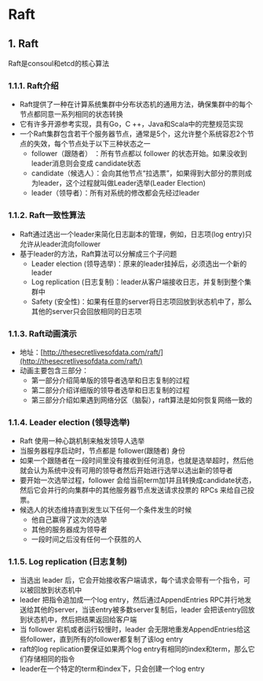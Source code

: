 # Raft

## 1. Raft <a id="raft"></a>

Raft是consoul和etcd的核心算法

### 1.1.1. Raft介绍 <a id="raft&#x4ECB;&#x7ECD;"></a>

* Raft提供了一种在计算系统集群中分布状态机的通用方法，确保集群中的每个节点都同意一系列相同的状态转换
* 它有许多开源参考实现，具有Go，C ++，Java和Scala中的完整规范实现
* 一个Raft集群包含若干个服务器节点，通常是5个，这允许整个系统容忍2个节点的失效，每个节点处于以下三种状态之一
  * follower（跟随者） ：所有节点都以 follower 的状态开始。如果没收到 leader消息则会变成 candidate状态
  * candidate（候选人）：会向其他节点“拉选票”，如果得到大部分的票则成为leader，这个过程就叫做Leader选举\(Leader Election\)
  * leader（领导者）：所有对系统的修改都会先经过leader

### 1.1.2. Raft一致性算法 <a id="raft&#x4E00;&#x81F4;&#x6027;&#x7B97;&#x6CD5;"></a>

* Raft通过选出一个leader来简化日志副本的管理，例如，日志项\(log entry\)只允许从leader流向follower
* 基于leader的方法，Raft算法可以分解成三个子问题
  * Leader election \(领导选举\)：原来的leader挂掉后，必须选出一个新的leader
  * Log replication \(日志复制\)：leader从客户端接收日志，并复制到整个集群中
  * Safety \(安全性\)：如果有任意的server将日志项回放到状态机中了，那么其他的server只会回放相同的日志项

### 1.1.3. Raft动画演示 <a id="raft&#x52A8;&#x753B;&#x6F14;&#x793A;"></a>

* 地址：[http://thesecretlivesofdata.com/raft/](http://thesecretlivesofdata.com/raft/)
* 动画主要包含三部分：
  * 第一部分介绍简单版的领导者选举和日志复制的过程
  * 第二部分介绍详细版的领导者选举和日志复制的过程
  * 第三部分介绍如果遇到网络分区（脑裂），raft算法是如何恢复网络一致的

### 1.1.4. Leader election \(领导选举\) <a id="leader-election-&#x9886;&#x5BFC;&#x9009;&#x4E3E;"></a>

* Raft 使用一种心跳机制来触发领导人选举
* 当服务器程序启动时，节点都是 follower\(跟随者\) 身份
* 如果一个跟随者在一段时间里没有接收到任何消息，也就是选举超时，然后他就会认为系统中没有可用的领导者然后开始进行选举以选出新的领导者
* 要开始一次选举过程，follower 会给当前term加1并且转换成candidate状态，然后它会并行的向集群中的其他服务器节点发送请求投票的 RPCs 来给自己投票。
* 候选人的状态维持直到发生以下任何一个条件发生的时候
  * 他自己赢得了这次的选举
  * 其他的服务器成为领导者
  * 一段时间之后没有任何一个获胜的人

### 1.1.5. Log replication \(日志复制\) <a id="log-replication-&#x65E5;&#x5FD7;&#x590D;&#x5236;"></a>

* 当选出 leader 后，它会开始接收客户端请求，每个请求会带有一个指令，可以被回放到状态机中
* leader 把指令追加成一个log entry，然后通过AppendEntries RPC并行地发送给其他的server，当该entry被多数server复制后，leader 会把该entry回放到状态机中，然后把结果返回给客户端
* 当 follower 宕机或者运行较慢时，leader 会无限地重发AppendEntries给这些follower，直到所有的follower都复制了该log entry
* raft的log replication要保证如果两个log entry有相同的index和term，那么它们存储相同的指令
* leader在一个特定的term和index下，只会创建一个log entry

